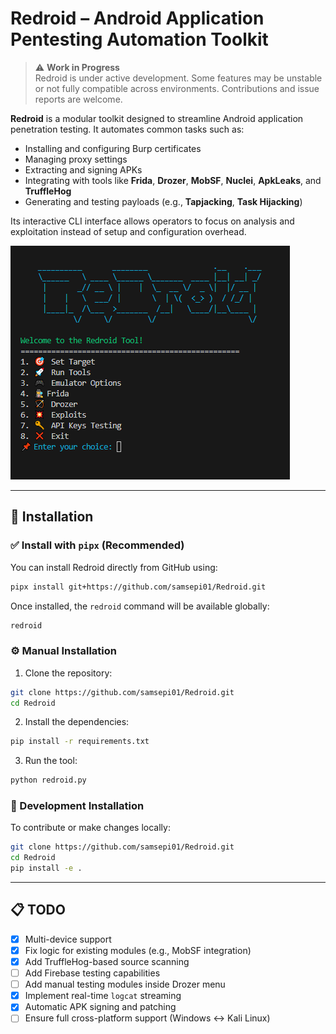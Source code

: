 # Redroid – Android Application Pentesting Automation Toolkit

> ⚠️ **Work in Progress**  
> Redroid is under active development. Some features may be unstable or not fully compatible across environments. Contributions and issue reports are welcome.

**Redroid** is a modular toolkit designed to streamline Android application penetration testing. It automates common tasks such as:

- Installing and configuring Burp certificates
- Managing proxy settings
- Extracting and signing APKs
- Integrating with tools like **Frida**, **Drozer**, **MobSF**, **Nuclei**, **ApkLeaks**, and **TruffleHog**
- Generating and testing payloads (e.g., **Tapjacking**, **Task Hijacking**)

Its interactive CLI interface allows operators to focus on analysis and exploitation instead of setup and configuration overhead.

![Menu Screenshot](static/redroid_menu.png)

---

## 🚀 Installation

### ✅ Install with `pipx` (Recommended)

You can install Redroid directly from GitHub using:

```bash
pipx install git+https://github.com/samsepi01/Redroid.git
```

Once installed, the `redroid` command will be available globally:

```bash
redroid
```

### ⚙️ Manual Installation

1. Clone the repository:
```bash
git clone https://github.com/samsepi01/Redroid.git
cd Redroid
```

2. Install the dependencies:
```bash
pip install -r requirements.txt
```

3. Run the tool:
```bash
python redroid.py
```

### 🧪 Development Installation

To contribute or make changes locally:

```bash
git clone https://github.com/samsepi01/Redroid.git
cd Redroid
pip install -e .
```

---

## 📋 TODO

- [x] Multi-device support
- [x] Fix logic for existing modules (e.g., MobSF integration)
- [x] Add TruffleHog-based source scanning
- [ ] Add Firebase testing capabilities
- [ ] Add manual testing modules inside Drozer menu
- [x] Implement real-time `logcat` streaming
- [x] Automatic APK signing and patching
- [ ] Ensure full cross-platform support (Windows ↔ Kali Linux)
